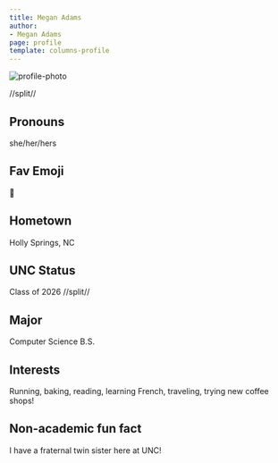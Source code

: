 ```yaml
---
title: Megan Adams
author:
- Megan Adams
page: profile
template: columns-profile
---
```


![profile-photo](../../../static/profile-photos/adamdmeg.png)

//split//

## Pronouns

she/her/hers

## Fav Emoji

💌

## Hometown

Holly Springs, NC

## UNC Status

Class of 2026
//split//

## Major

Computer Science B.S.

## Interests

Running, baking, reading, learning French, traveling, trying new coffee shops!

## Non-academic fun fact

I have a fraternal twin sister here at UNC!